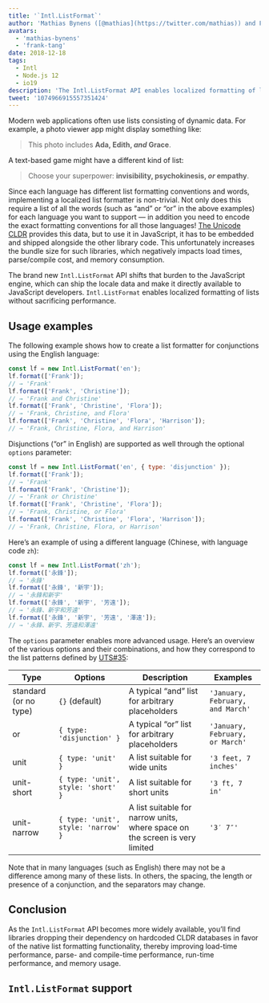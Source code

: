 ```yaml
---
title: '`Intl.ListFormat`'
author: 'Mathias Bynens ([@mathias](https://twitter.com/mathias)) and Frank Yung-Fong Tang'
avatars:
  - 'mathias-bynens'
  - 'frank-tang'
date: 2018-12-18
tags:
  - Intl
  - Node.js 12
  - io19
description: 'The Intl.ListFormat API enables localized formatting of lists without sacrificing performance.'
tweet: '1074966915557351424'
---
```

Modern web applications often use lists consisting of dynamic data. For example, a photo viewer app might display something like:

> This photo includes **Ada, Edith, _and_ Grace**.

A text-based game might have a different kind of list:

> Choose your superpower: **invisibility, psychokinesis, _or_ empathy**.

Since each language has different list formatting conventions and words, implementing a localized list formatter is non-trivial. Not only does this require a list of all the words (such as “and” or “or” in the above examples) for each language you want to support — in addition you need to encode the exact formatting conventions for all those languages! [The Unicode CLDR](http://cldr.unicode.org/translation/lists) provides this data, but to use it in JavaScript, it has to be embedded and shipped alongside the other library code. This unfortunately increases the bundle size for such libraries, which negatively impacts load times, parse/compile cost, and memory consumption.

The brand new `Intl.ListFormat` API shifts that burden to the JavaScript engine, which can ship the locale data and make it directly available to JavaScript developers. `Intl.ListFormat` enables localized formatting of lists without sacrificing performance.

## Usage examples

The following example shows how to create a list formatter for conjunctions using the English language:

```js
const lf = new Intl.ListFormat('en');
lf.format(['Frank']);
// → 'Frank'
lf.format(['Frank', 'Christine']);
// → 'Frank and Christine'
lf.format(['Frank', 'Christine', 'Flora']);
// → 'Frank, Christine, and Flora'
lf.format(['Frank', 'Christine', 'Flora', 'Harrison']);
// → 'Frank, Christine, Flora, and Harrison'
```

Disjunctions (“or” in English) are supported as well through the optional `options` parameter:

```js
const lf = new Intl.ListFormat('en', { type: 'disjunction' });
lf.format(['Frank']);
// → 'Frank'
lf.format(['Frank', 'Christine']);
// → 'Frank or Christine'
lf.format(['Frank', 'Christine', 'Flora']);
// → 'Frank, Christine, or Flora'
lf.format(['Frank', 'Christine', 'Flora', 'Harrison']);
// → 'Frank, Christine, Flora, or Harrison'
```

Here’s an example of using a different language (Chinese, with language code `zh`):

```js
const lf = new Intl.ListFormat('zh');
lf.format(['永鋒']);
// → '永鋒'
lf.format(['永鋒', '新宇']);
// → '永鋒和新宇'
lf.format(['永鋒', '新宇', '芳遠']);
// → '永鋒、新宇和芳遠'
lf.format(['永鋒', '新宇', '芳遠', '澤遠']);
// → '永鋒、新宇、芳遠和澤遠'
```

The `options` parameter enables more advanced usage. Here’s an overview of the various options and their combinations, and how they correspond to the list patterns defined by [UTS#35](https://unicode.org/reports/tr35/tr35-general.html#ListPatterns):


| Type                  | Options                                   | Description                                                                                     | Examples                         |
| --------------------- | ----------------------------------------- | ----------------------------------------------------------------------------------------------- | -------------------------------- |
| standard (or no type) | `{}` (default)                            | A typical “and” list for arbitrary placeholders                                                 | `'January, February, and March'` |
| or                    | `{ type: 'disjunction' }`                 | A typical “or” list for arbitrary placeholders                                                  | `'January, February, or March'`  |
| unit                  | `{ type: 'unit' }`                        | A list suitable for wide units                                                                  | `'3 feet, 7 inches'`             |
| unit-short            | `{ type: 'unit', style: 'short' }`        | A list suitable for short units                                                                 | `'3 ft, 7 in'`                   |
| unit-narrow           | `{ type: 'unit', style: 'narrow' }`       | A list suitable for narrow units, where space on the screen is very limited                     | `'3′ 7″'`                        |


Note that in many languages (such as English) there may not be a difference among many of these lists. In others, the spacing, the length or presence of a conjunction, and the separators may change.

## Conclusion

As the `Intl.ListFormat` API becomes more widely available, you’ll find libraries dropping their dependency on hardcoded CLDR databases in favor of the native list formatting functionality, thereby improving load-time performance, parse- and compile-time performance, run-time performance, and memory usage.

## `Intl.ListFormat` support

<feature-support chrome="72 /blog/v8-release-72#intl.listformat"
                 firefox="no"
                 safari="no"
                 nodejs="12 https://twitter.com/mathias/status/1120700101637353473"
                 babel="no"></feature-support>
